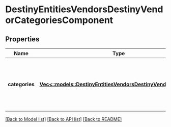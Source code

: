 # DestinyEntitiesVendorsDestinyVendorCategoriesComponent

## Properties
Name | Type | Description | Notes
------------ | ------------- | ------------- | -------------
**categories** | [**Vec<::models::DestinyEntitiesVendorsDestinyVendorCategory>**](Destiny.Entities.Vendors.DestinyVendorCategory.md) | The list of categories for items that the vendor sells, in rendering order. | [optional] [default to null]

[[Back to Model list]](../README.md#documentation-for-models) [[Back to API list]](../README.md#documentation-for-api-endpoints) [[Back to README]](../README.md)


